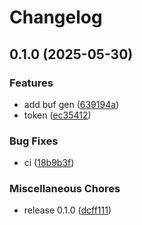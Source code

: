 # Changelog

## 0.1.0 (2025-05-30)


### Features

* add buf gen ([639194a](https://github.com/TimKotowski/schema-registry-go/commit/639194a41234f67569e83c84b52404efa7a18adb))
* token ([ec35412](https://github.com/TimKotowski/schema-registry-go/commit/ec35412f81916b13af4379b442e9adf3203a7aa8))


### Bug Fixes

* ci ([18b9b3f](https://github.com/TimKotowski/schema-registry-go/commit/18b9b3fc0a617c891fa74133ed3d43d72dafcd7e))


### Miscellaneous Chores

* release 0.1.0 ([dcff111](https://github.com/TimKotowski/schema-registry-go/commit/dcff111191aa7c8632aefbb053ab59691ff42a29))
